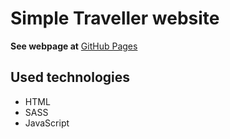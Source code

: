 # Simple Traveller website

**See webpage at** [GitHub Pages](https://maciejsiara.github.io/Traveller/)

## Used technologies
- HTML
- SASS
- JavaScript
